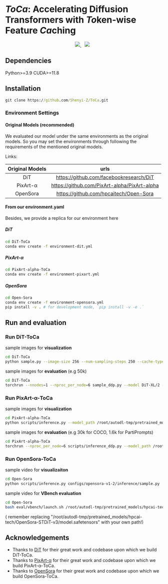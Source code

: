 # *ToCa*: Accelerating Diffusion Transformers with *To*ken-wise Feature *Ca*ching

<div align="center">
<a href="https://arxiv.org/abs/2410.05317"><img src="https://img.shields.io/static/v1?label=Paper&message=Arxiv:ToCa&color=red&logo=arxiv">
</a> &ensp;
<a href="https://toca2024.github.io/ToCa/"><img src="https://img.shields.io/static/v1?label=Project%20Page&message=Github&color=blue&logo=github-pages"></a> &ensp;
</div>

## Dependencies

Python>=3.9
CUDA>=11.8

## Installation

``` cmd
git clone https://github.com/Shenyi-Z/ToCa.git
```

### Environment Settings

#### Original Models (recommended)

We evaluated our model under the same environments as the original models.
So you may set the environments through following the requirements of the mentioned original models.

Links: 

| Original  Models  |                     urls                     |
| :---------------: | :------------------------------------------: |
|        DiT        |   https://github.com/facebookresearch/DiT    |
|     PixArt-α      | https://github.com/PixArt-alpha/PixArt-alpha |
|     OpenSora      |    https://github.com/hpcaitech/Open-Sora    |


#### From our environment.yaml

Besides, we provide a replica for our environment here

##### DiT

```bash
cd DiT-ToCa
conda env create -f environment-dit.yml
```

##### PixArt-α

```bash
cd PixArt-alpha-ToCa
conda env create -f environment-pixart.yml
```

##### OpenSora

```bash
cd Open-Sora
conda env create -f environment-opensora.yml
pip install -v . # for development mode, `pip install -v -e .`
```

## Run and evaluation

### Run DiT-ToCa

sample images for **visualization**

```bash
cd DiT-ToCa
python sample.py --image-size 256 --num-sampling-steps 250 --cache-type attention --fresh-threshold 4 --fresh-ratio 0.07 --ratio-scheduler ToCa  --force-fresh global --soft-fresh-weight 0.25
```

sample images for **evaluation** (e.g 50k)

```bash
cd DiT-ToCa
torchrun --nnodes=1 --nproc_per_node=6 sample_ddp.py --model DiT-XL/2 --per-proc-batch-size 150 --image-size 256 --cfg-scale 1.5 --num-sampling-steps 250 --cache-type attention --fresh-ratio 0.07 --ratio-scheduler ToCa --force-fresh global --fresh-threshold 4 --soft-fresh-weight 0.25 --num-fid-samples 50000
```

### Run PixArt-α-ToCa

sample images for **visualization**

```bash
cd PixArt-alpha-ToCa
python scripts/inference.py --model_path /root/autodl-tmp/pretrained_models/PixArt-XL-2-256x256.pth --image_size 256 --bs 100 --txt_file /root/autodl-tmp/test.txt --fresh_threshold 3 --fresh_ratio 0.30 --cache_type attention --force_fresh global --soft_fresh_weight 0.25 --ratio_scheduler ToCa
```

sample images for **evaluation** (e.g 30k for COCO, 1.6k for PartiPrompts)

```bash
cd PixArt-alpha-ToCa
torchrun --nproc_per_node=6 scripts/inference_ddp.py --model_path /root/autodl-tmp/pretrained_models/PixArt-XL-2-256x256.pth --image_size 256 --bs 100 --txt_file /root/autodl-tmp/COCO/COCO_caption_prompts_30k.txt --fresh_threshold 3 --fresh_ratio 0.30 --cache_type attention --force_fresh global --soft_fresh_weight 0.25 --ratio_scheduler ToCa
```

### Run OpenSora-ToCa

sample video for **visualizaiton**

```bash
cd Open-Sora
python scripts/inference.py configs/opensora-v1-2/inference/sample.py   --num-frames 2s --resolution 480p --aspect-ratio 9:16   --prompt "a beautiful waterfall"
```

sample video for **VBench evaluation**

```bash
cd Open-Sora
bash eval/vbench/launch.sh /root/autodl-tmp/pretrained_models/hpcai-tech/OpenSora-STDiT-v3/model.safetensors 51 opensora-ToCa 480p 9:16
```

( remember replacing  "/root/autodl-tmp/pretrained_models/hpcai-tech/OpenSora-STDiT-v3/model.safetensors" with your own path!)

## Acknowledgements
- Thanks to [DiT](https://github.com/facebookresearch/DiT) for their great work and codebase upon which we build DiT-ToCa.
- Thanks to [PixArt-α](https://github.com/PixArt-alpha/PixArt-alpha) for their great work and codebase upon which we build PixArt-α-ToCa.
- Thanks to [OpenSora](https://github.com/hpcaitech/Open-Sora) for their great work and codebase upon which we build OpenSora-ToCa.
